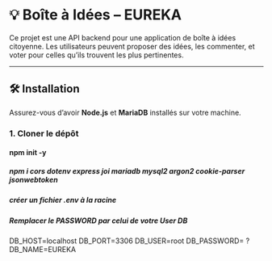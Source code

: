 # 💡 Boîte à Idées – EUREKA

Ce projet est une API backend pour une application de boîte à idées citoyenne. Les utilisateurs peuvent proposer des idées, les commenter, et voter pour celles qu’ils trouvent les plus pertinentes.

---

## 🛠 Installation

Assurez-vous d’avoir **Node.js** et **MariaDB** installés sur votre machine.

### 1. Cloner le dépôt

#### npm init -y

##### npm i cors dotenv express joi mariadb mysql2 argon2 cookie-parser jsonwebtoken

##### créer un fichier .env à la racine

##### Remplacer le PASSWORD par celui de votre User DB
DB_HOST=localhost
DB_PORT=3306
DB_USER=root
DB_PASSWORD= ?
DB_NAME=EUREKA
